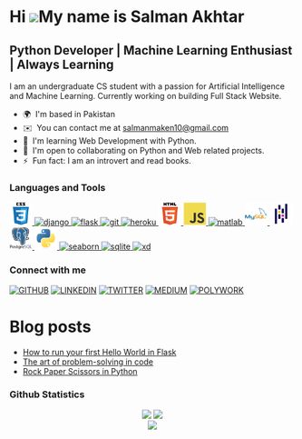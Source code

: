 Hi ![](https://user-images.githubusercontent.com/18350557/176309783-0785949b-9127-417c-8b55-ab5a4333674e.gif)My name is Salman Akhtar
=====================================================================================================================================

Python Developer | Machine Learning Enthusiast | Always Learning
-------------------------------------------------------------

I am an undergraduate CS student with a passion for Artificial Intelligence and Machine Learning. Currently working on building Full Stack Website.

* 🌍  I'm based in Pakistan
* ✉️  You can contact me at [salmanmaken10@gmail.com](mailto:salmanmaken10@gmail.com)
* 🧠  I'm learning Web Development with Python.
* 🤝  I'm open to collaborating on Python and Web related projects.
* ⚡  Fun fact: I am an introvert and read books.

### Languages and Tools

<p align="left"> <a href="https://www.w3schools.com/css/" target="_blank" rel="noreferrer"> <img src="https://raw.githubusercontent.com/devicons/devicon/master/icons/css3/css3-original-wordmark.svg" alt="css3" width="40" height="40"/> </a> <a href="https://www.djangoproject.com/" target="_blank" rel="noreferrer"> <img src="https://cdn.worldvectorlogo.com/logos/django.svg" alt="django" width="40" height="40"/> </a> <a href="https://flask.palletsprojects.com/" target="_blank" rel="noreferrer"> <img src="https://www.vectorlogo.zone/logos/pocoo_flask/pocoo_flask-icon.svg" alt="flask" width="40" height="40"/> </a> <a href="https://git-scm.com/" target="_blank" rel="noreferrer"> <img src="https://www.vectorlogo.zone/logos/git-scm/git-scm-icon.svg" alt="git" width="40" height="40"/> </a> <a href="https://heroku.com" target="_blank" rel="noreferrer"> <img src="https://www.vectorlogo.zone/logos/heroku/heroku-icon.svg" alt="heroku" width="40" height="40"/> </a> <a href="https://www.w3.org/html/" target="_blank" rel="noreferrer"> <img src="https://raw.githubusercontent.com/devicons/devicon/master/icons/html5/html5-original-wordmark.svg" alt="html5" width="40" height="40"/> </a> <a href="https://developer.mozilla.org/en-US/docs/Web/JavaScript" target="_blank" rel="noreferrer"> <img src="https://raw.githubusercontent.com/devicons/devicon/master/icons/javascript/javascript-original.svg" alt="javascript" width="40" height="40"/> </a> <a href="https://www.mathworks.com/" target="_blank" rel="noreferrer"> <img src="https://upload.wikimedia.org/wikipedia/commons/2/21/Matlab_Logo.png" alt="matlab" width="40" height="40"/> </a> <a href="https://www.mysql.com/" target="_blank" rel="noreferrer"> <img src="https://raw.githubusercontent.com/devicons/devicon/master/icons/mysql/mysql-original-wordmark.svg" alt="mysql" width="40" height="40"/> </a> <a href="https://pandas.pydata.org/" target="_blank" rel="noreferrer"> <img src="https://raw.githubusercontent.com/devicons/devicon/2ae2a900d2f041da66e950e4d48052658d850630/icons/pandas/pandas-original.svg" alt="pandas" width="40" height="40"/> </a> <a href="https://www.postgresql.org" target="_blank" rel="noreferrer"> <img src="https://raw.githubusercontent.com/devicons/devicon/master/icons/postgresql/postgresql-original-wordmark.svg" alt="postgresql" width="40" height="40"/> </a> <a href="https://www.python.org" target="_blank" rel="noreferrer"> <img src="https://raw.githubusercontent.com/devicons/devicon/master/icons/python/python-original.svg" alt="python" width="40" height="40"/> </a> <a href="https://seaborn.pydata.org/" target="_blank" rel="noreferrer"> <img src="https://seaborn.pydata.org/_images/logo-mark-lightbg.svg" alt="seaborn" width="40" height="40"/> </a> <a href="https://www.sqlite.org/" target="_blank" rel="noreferrer"> <img src="https://www.vectorlogo.zone/logos/sqlite/sqlite-icon.svg" alt="sqlite" width="40" height="40"/> </a> <a href="https://www.adobe.com/products/xd.html" target="_blank" rel="noreferrer"> <img src="https://cdn.worldvectorlogo.com/logos/adobe-xd.svg" alt="xd" width="40" height="40"/> </a> </p>


### Connect with me

[![GITHUB](https://img.shields.io/badge/GitHub-100000?style=for-the-badge&logo=github&logoColor=white)](https://github.com/salmanakhtar57)
[![LINKEDIN](https://img.shields.io/badge/LinkedIn-0077B5?style=for-the-badge&logo=linkedin&logoColor=white)](https://www.linkedin.com/in/salman-akhtar-09a210198/)
[![TWITTER](https://img.shields.io/badge/Twitter-1DA1F2?style=for-the-badge&logo=twitter&logoColor=white)](https://twitter.com/salman_codes)
[![MEDIUM](https://img.shields.io/badge/Medium-12100E?style=for-the-badge&logo=medium&logoColor=white)](https://medium.com/@salman1234)
[![POLYWORK](https://img.shields.io/badge/Polywork-543DE0?style=for-the-badge&logo=polywork&logoColor=white)](https://polywork.com/salman_akhtar)

# Blog posts

<!-- BLOG-POST-LIST:START -->
- [How to run your first Hello World in Flask](https://salman1234.medium.com/how-to-run-your-first-hello-world-in-flask-6210202bfdd5?source=rss-df08ba2492c7------2)
- [The art of problem-solving in code](https://levelup.gitconnected.com/the-art-of-problem-solving-in-code-f15bce434487?source=rss-df08ba2492c7------2)
- [Rock Paper Scissors in Python](https://salman1234.medium.com/rock-paper-scissors-in-python-6f9ce85820b2?source=rss-df08ba2492c7------2)
<!-- BLOG-POST-LIST:END -->

### Github Statistics

<div align="center" >
<img width="45%" src="https://github-readme-stats.vercel.app/api?username=salmanakhtar57&show_icons=true&theme=algolia"> <img width="40%" src="https://github-readme-stats.vercel.app/api/top-langs/?username=salmanakhtar57&layout=compact&theme=algolia">
</div> 
<div align="center">
<img width="45%" src="https://github-readme-streak-stats.herokuapp.com/?user=salmanakhtar57&show_icons=true&theme=algolia"></div>
<br>
